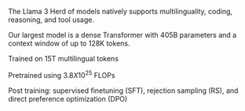 
The Llama 3 Herd of models natively supports multilinguality, coding, reasoning, and tool usage.

Our largest model is a dense Transformer with 405B parameters and a context window of up to 128K tokens.

Trained on 15T multilingual tokens

Pretrained using $3.8 X 10^{25}$ FLOPs

Post training: supervised finetuning (SFT), rejection sampling (RS), and direct preference optimization (DPO)